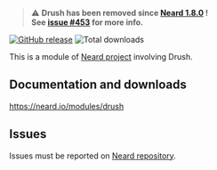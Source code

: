 > ⚠️ **Drush has been removed since [Neard 1.8.0](http://neard.io/release/1.8.0) !**<br />
> **See [issue #453](https://github.com/neard/neard/issues/453) for more info.**

[![GitHub release](https://img.shields.io/github/release/neard/module-drush.svg?style=flat-square)](https://github.com/neard/module-drush/releases/latest)
![Total downloads](https://img.shields.io/github/downloads/neard/module-drush/total.svg?style=flat-square)

This is a module of [Neard project](https://github.com/neard/neard) involving Drush.

## Documentation and downloads

https://neard.io/modules/drush

## Issues

Issues must be reported on [Neard repository](https://github.com/neard/neard/issues).
